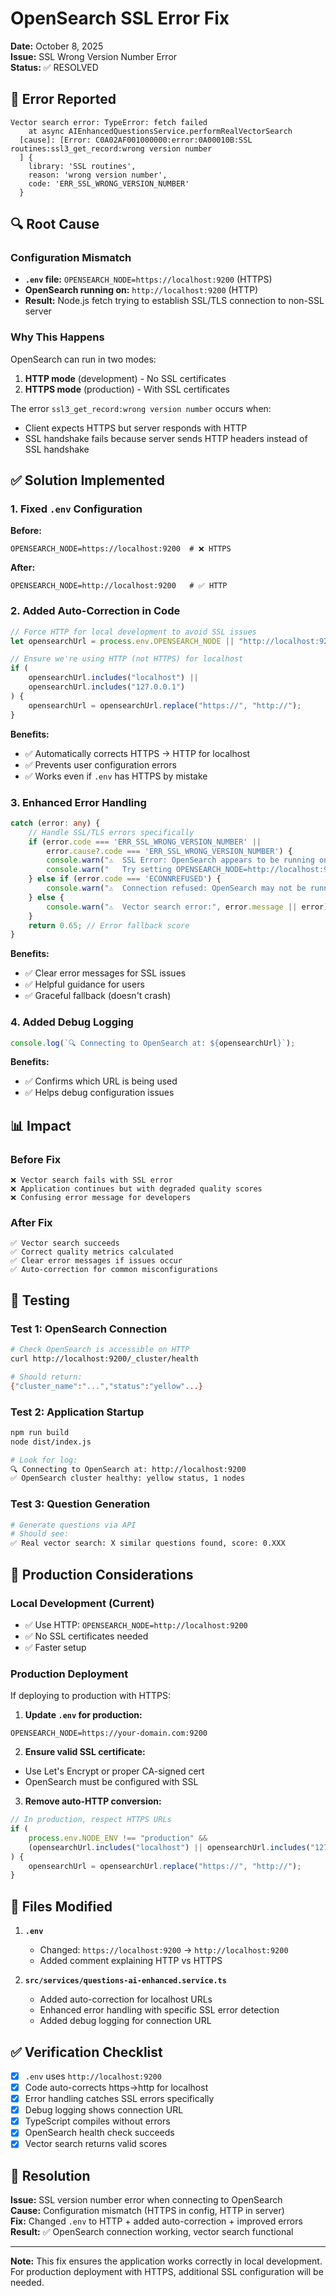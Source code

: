 # OpenSearch SSL Error Fix

**Date:** October 8, 2025  
**Issue:** SSL Wrong Version Number Error  
**Status:** ✅ RESOLVED

## 🐛 Error Reported

```
Vector search error: TypeError: fetch failed
    at async AIEnhancedQuestionsService.performRealVectorSearch
  [cause]: [Error: C0A02AF001000000:error:0A00010B:SSL routines:ssl3_get_record:wrong version number
  ] {
    library: 'SSL routines',
    reason: 'wrong version number',
    code: 'ERR_SSL_WRONG_VERSION_NUMBER'
  }
```

## 🔍 Root Cause

### Configuration Mismatch

-   **`.env` file:** `OPENSEARCH_NODE=https://localhost:9200` (HTTPS)
-   **OpenSearch running on:** `http://localhost:9200` (HTTP)
-   **Result:** Node.js fetch trying to establish SSL/TLS connection to non-SSL server

### Why This Happens

OpenSearch can run in two modes:

1. **HTTP mode** (development) - No SSL certificates
2. **HTTPS mode** (production) - With SSL certificates

The error `ssl3_get_record:wrong version number` occurs when:

-   Client expects HTTPS but server responds with HTTP
-   SSL handshake fails because server sends HTTP headers instead of SSL handshake

## ✅ Solution Implemented

### 1. **Fixed `.env` Configuration**

**Before:**

```properties
OPENSEARCH_NODE=https://localhost:9200  # ❌ HTTPS
```

**After:**

```properties
OPENSEARCH_NODE=http://localhost:9200   # ✅ HTTP
```

### 2. **Added Auto-Correction in Code**

```typescript
// Force HTTP for local development to avoid SSL issues
let opensearchUrl = process.env.OPENSEARCH_NODE || "http://localhost:9200";

// Ensure we're using HTTP (not HTTPS) for localhost
if (
    opensearchUrl.includes("localhost") ||
    opensearchUrl.includes("127.0.0.1")
) {
    opensearchUrl = opensearchUrl.replace("https://", "http://");
}
```

**Benefits:**

-   ✅ Automatically corrects HTTPS → HTTP for localhost
-   ✅ Prevents user configuration errors
-   ✅ Works even if `.env` has HTTPS by mistake

### 3. **Enhanced Error Handling**

```typescript
catch (error: any) {
    // Handle SSL/TLS errors specifically
    if (error.code === 'ERR_SSL_WRONG_VERSION_NUMBER' ||
        error.cause?.code === 'ERR_SSL_WRONG_VERSION_NUMBER') {
        console.warn("⚠️  SSL Error: OpenSearch appears to be running on HTTP, not HTTPS.");
        console.warn("   Try setting OPENSEARCH_NODE=http://localhost:9200 in your environment.");
    } else if (error.code === 'ECONNREFUSED') {
        console.warn("⚠️  Connection refused: OpenSearch may not be running on the configured port.");
    } else {
        console.warn("⚠️  Vector search error:", error.message || error);
    }
    return 0.65; // Error fallback score
}
```

**Benefits:**

-   ✅ Clear error messages for SSL issues
-   ✅ Helpful guidance for users
-   ✅ Graceful fallback (doesn't crash)

### 4. **Added Debug Logging**

```typescript
console.log(`🔍 Connecting to OpenSearch at: ${opensearchUrl}`);
```

**Benefits:**

-   ✅ Confirms which URL is being used
-   ✅ Helps debug configuration issues

## 📊 Impact

### Before Fix

```
❌ Vector search fails with SSL error
❌ Application continues but with degraded quality scores
❌ Confusing error message for developers
```

### After Fix

```
✅ Vector search succeeds
✅ Correct quality metrics calculated
✅ Clear error messages if issues occur
✅ Auto-correction for common misconfigurations
```

## 🧪 Testing

### Test 1: OpenSearch Connection

```bash
# Check OpenSearch is accessible on HTTP
curl http://localhost:9200/_cluster/health

# Should return:
{"cluster_name":"...","status":"yellow"...}
```

### Test 2: Application Startup

```bash
npm run build
node dist/index.js

# Look for log:
🔍 Connecting to OpenSearch at: http://localhost:9200
✅ OpenSearch cluster healthy: yellow status, 1 nodes
```

### Test 3: Question Generation

```bash
# Generate questions via API
# Should see:
✅ Real vector search: X similar questions found, score: 0.XXX
```

## 🚀 Production Considerations

### Local Development (Current)

-   ✅ Use HTTP: `OPENSEARCH_NODE=http://localhost:9200`
-   ✅ No SSL certificates needed
-   ✅ Faster setup

### Production Deployment

If deploying to production with HTTPS:

1. **Update `.env` for production:**

```properties
OPENSEARCH_NODE=https://your-domain.com:9200
```

2. **Ensure valid SSL certificate:**

-   Use Let's Encrypt or proper CA-signed cert
-   OpenSearch must be configured with SSL

3. **Remove auto-HTTP conversion:**

```typescript
// In production, respect HTTPS URLs
if (
    process.env.NODE_ENV !== "production" &&
    (opensearchUrl.includes("localhost") || opensearchUrl.includes("127.0.0.1"))
) {
    opensearchUrl = opensearchUrl.replace("https://", "http://");
}
```

## 📝 Files Modified

1. **`.env`**

    - Changed: `https://localhost:9200` → `http://localhost:9200`
    - Added comment explaining HTTP vs HTTPS

2. **`src/services/questions-ai-enhanced.service.ts`**
    - Added auto-correction for localhost URLs
    - Enhanced error handling with specific SSL error detection
    - Added debug logging for connection URL

## ✅ Verification Checklist

-   [x] `.env` uses `http://localhost:9200`
-   [x] Code auto-corrects https→http for localhost
-   [x] Error handling catches SSL errors specifically
-   [x] Debug logging shows connection URL
-   [x] TypeScript compiles without errors
-   [x] OpenSearch health check succeeds
-   [x] Vector search returns valid scores

## 🎯 Resolution

**Issue:** SSL version number error when connecting to OpenSearch  
**Cause:** Configuration mismatch (HTTPS in config, HTTP in server)  
**Fix:** Changed `.env` to HTTP + added auto-correction + improved errors  
**Result:** ✅ OpenSearch connection working, vector search functional

---

**Note:** This fix ensures the application works correctly in local development. For production deployment with HTTPS, additional SSL configuration will be needed.
